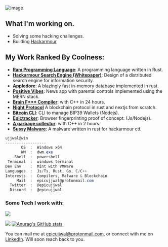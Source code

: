 
![image](https://github.com/ujjwal-kr/ujjwal-kr/assets/38783809/47dc7b44-8ae3-4339-bacc-30b2daa1eec3)

## What I'm working on.
- Solving some hacking challenges.
- Building [Hackarmour](https://github.com/hackarmour)

## My Work Ranked By Coolness:
- **[Ram Programming Language](https://github.com/ujjwal-kr/ram)**: A programming language written in Rust.
- **[Hackarmour Search Engine (Whitepaper)](https://zenodo.org/records/10569830)**: Design of a distributed search engine for information security.
- **[Appledore](https://github.com/ujjwal-kr/appledore)**: A blazingly fast in-memory database implemented in rust.
- **[Positive Vibes](https://github.com/ujjwal-kr/positive-vibes)**: News app with parental controls implemented using the MERN stack.
- **[Brain F*** Compiler](https://github.com/ujjwal-kr/brainf)**: with C++ in 24 hours.
- **[Night Protocol](https://github.com/ujjwal-kr/night)** A blockchain protocol in rust and nextjs from scratch.
- **[Bitcoin CLI](https://github.com/ujjwal-kr/bitcoin-cli)**: CLI to manage BIP39 Wallets (Nodejs).
- **[Epictracker](https://github.com/ujjwal-kr/epictracker)**: Browser fingerprinting proof of concept: (Js/Nodejs).
- **[A garbage collector](https://github.com/ujjwal-kr/gc-experiment)**: with C++ in 2 hours.
- **[Sussy Malware](https://github.com/ujjwal-kr/sussy-malware)**: A malware written in rust for hackarmour ctf.

```csharp
ujjwal@win
------------------
       OS  :  Windows x64
       WM  :  dwm.exe
    Shell  :  powershell
 Terminal  :  windows terminal
Dev Env    :  Mint with VMWare
Languages  :  Js/Ts, Rust, Go, C/C++
Interests  :  Compilers, Malware & Blockchain
     Mail  :  epicujjwal@protonmail.com
  Twitter  :  @epicujjwal
  Discord  :  @epicujjwal
```

### Some Tech I work with:
<img src="https://skillicons.dev/icons?i=javascript,nodejs,rust,cpp,c,typescript,go,python,deno,sass,react,nextjs,raspberrypi,docker,angular,styledcomponents,postgres,mongodb,mysql,nestjs,nginx,redis," />


<br>

![](https://github-profile-summary-cards.vercel.app/api/cards/stats?username=ujjwal-kr&theme=github_dark)
[![Anurag's GitHub stats](https://github-readme-stats.vercel.app/api?username=ujjwal-kr)](https://github.com/ujjwal-kr)


You can mail me at epicujjwal@protonmail.com, or connect with me on [LinkedIn](https://www.linkedin.com/in/epicujjwal). Will soon reach back to you.
